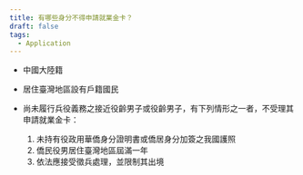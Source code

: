 ```yaml
---
title: 有哪些身分不得申請就業金卡？
draft: false
tags:
  - Application
---
```

* 中國大陸籍
* 居住臺灣地區設有戶籍國民
* 尚未履行兵役義務之接近役齡男子或役齡男子，有下列情形之一者，不受理其申請就業金卡：

  1. 未持有役政用華僑身分證明書或僑居身分加簽之我國護照
  2. 僑民役男居住臺灣地區屆滿一年
  3. 依法應接受徵兵處理，並限制其出境